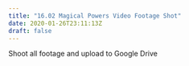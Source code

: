 ```yaml
---
title: "16.02 Magical Powers Video Footage Shot"
date: 2020-01-26T23:11:13Z
draft: false
---
```


Shoot all footage and upload to Google Drive
